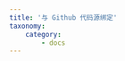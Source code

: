 ```yaml
---
title: '与 Github 代码源绑定'
taxonomy:
    category:
        - docs
---
```


<!--
GitHub 绑定的过程

推荐用户从 DaoCloud 的公有 repo 上 fork sample project
可以拉一个清单，列举 DaoCloud repo 上几个比较典型的 repo，如 python-mysql 之类

同步代码源，可能有缓存

发布应用镜像到私有Registry，针对企业版用户
GitLab，针对特殊权限用户，企业版 > XXX


-->